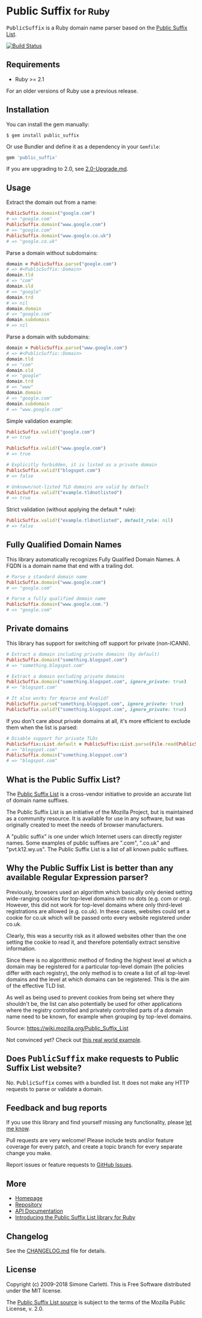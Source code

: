 # Public Suffix <small>for Ruby</small>

<tt>PublicSuffix</tt> is a Ruby domain name parser based on the [Public Suffix List](https://publicsuffix.org/).

[![Build Status](https://travis-ci.org/weppos/publicsuffix-ruby.svg?branch=master)](https://travis-ci.org/weppos/publicsuffix-ruby)


## Requirements

- Ruby >= 2.1

For an older versions of Ruby use a previous release.


## Installation

You can install the gem manually:

```shell
$ gem install public_suffix
```

Or use Bundler and define it as a dependency in your `Gemfile`:

```ruby
gem 'public_suffix'
```

If you are upgrading to 2.0, see [2.0-Upgrade.md](2.0-Upgrade.md).

## Usage

Extract the domain out from a name:

```ruby
PublicSuffix.domain("google.com")
# => "google.com"
PublicSuffix.domain("www.google.com")
# => "google.com"
PublicSuffix.domain("www.google.co.uk")
# => "google.co.uk"
```

Parse a domain without subdomains:

```ruby
domain = PublicSuffix.parse("google.com")
# => #<PublicSuffix::Domain>
domain.tld
# => "com"
domain.sld
# => "google"
domain.trd
# => nil
domain.domain
# => "google.com"
domain.subdomain
# => nil
```

Parse a domain with subdomains:

```ruby
domain = PublicSuffix.parse("www.google.com")
# => #<PublicSuffix::Domain>
domain.tld
# => "com"
domain.sld
# => "google"
domain.trd
# => "www"
domain.domain
# => "google.com"
domain.subdomain
# => "www.google.com"
```

Simple validation example:

```ruby
PublicSuffix.valid?("google.com")
# => true

PublicSuffix.valid?("www.google.com")
# => true

# Explicitly forbidden, it is listed as a private domain
PublicSuffix.valid?("blogspot.com")
# => false

# Unknown/not-listed TLD domains are valid by default
PublicSuffix.valid?("example.tldnotlisted")
# => true
```

Strict validation (without applying the default * rule):

```ruby
PublicSuffix.valid?("example.tldnotlisted", default_rule: nil)
# => false
```


## Fully Qualified Domain Names

This library automatically recognizes Fully Qualified Domain Names. A FQDN is a domain name that end with a trailing dot.

```ruby
# Parse a standard domain name
PublicSuffix.domain("www.google.com")
# => "google.com"

# Parse a fully qualified domain name
PublicSuffix.domain("www.google.com.")
# => "google.com"
```

## Private domains

This library has support for switching off support for private (non-ICANN).

```ruby
# Extract a domain including private domains (by default)
PublicSuffix.domain("something.blogspot.com")
# => "something.blogspot.com"

# Extract a domain excluding private domains
PublicSuffix.domain("something.blogspot.com", ignore_private: true)
# => "blogspot.com"

# It also works for #parse and #valid?
PublicSuffix.parse("something.blogspot.com", ignore_private: true)
PublicSuffix.valid?("something.blogspot.com", ignore_private: true)
```

If you don't care about private domains at all, it's more efficient to exclude them when the list is parsed:

```ruby
# Disable support for private TLDs
PublicSuffix::List.default = PublicSuffix::List.parse(File.read(PublicSuffix::List::DEFAULT_LIST_PATH), private_domains: false)
# => "blogspot.com"
PublicSuffix.domain("something.blogspot.com")
# => "blogspot.com"
```


## What is the Public Suffix List?

The [Public Suffix List](https://publicsuffix.org) is a cross-vendor initiative to provide an accurate list of domain name suffixes.

The Public Suffix List is an initiative of the Mozilla Project, but is maintained as a community resource. It is available for use in any software, but was originally created to meet the needs of browser manufacturers.

A "public suffix" is one under which Internet users can directly register names. Some examples of public suffixes are ".com", ".co.uk" and "pvt.k12.wy.us". The Public Suffix List is a list of all known public suffixes.


## Why the Public Suffix List is better than any available Regular Expression parser?

Previously, browsers used an algorithm which basically only denied setting wide-ranging cookies for top-level domains with no dots (e.g. com or org). However, this did not work for top-level domains where only third-level registrations are allowed (e.g. co.uk). In these cases, websites could set a cookie for co.uk which will be passed onto every website registered under co.uk.

Clearly, this was a security risk as it allowed websites other than the one setting the cookie to read it, and therefore potentially extract sensitive information.

Since there is no algorithmic method of finding the highest level at which a domain may be registered for a particular top-level domain (the policies differ with each registry), the only method is to create a list of all top-level domains and the level at which domains can be registered. This is the aim of the effective TLD list.

As well as being used to prevent cookies from being set where they shouldn't be, the list can also potentially be used for other applications where the registry controlled and privately controlled parts of a domain name need to be known, for example when grouping by top-level domains.

Source: https://wiki.mozilla.org/Public_Suffix_List

Not convinced yet? Check out [this real world example](https://stackoverflow.com/q/288810/123527).


## Does <tt>PublicSuffix</tt> make requests to Public Suffix List website?

No. <tt>PublicSuffix</tt> comes with a bundled list. It does not make any HTTP requests to parse or validate a domain.


## Feedback and bug reports

If you use this library and find yourself missing any functionality, please [let me know](mailto:weppos@weppos.net).

Pull requests are very welcome! Please include tests and/or feature coverage for every patch, and create a topic branch for every separate change you make.

Report issues or feature requests to [GitHub Issues](https://github.com/weppos/publicsuffix-ruby/issues).


## More

- [Homepage](https://simonecarletti.com/code/publicsuffix-ruby)
- [Repository](https://github.com/weppos/publicsuffix-ruby)
- [API Documentation](http://rubydoc.info/gems/public_suffix)
- [Introducing the Public Suffix List library for Ruby](https://simonecarletti.com/blog/2010/06/public-suffix-list-library-for-ruby/)


## Changelog

See the [CHANGELOG.md](CHANGELOG.md) file for details.


## License

Copyright (c) 2009-2018 Simone Carletti. This is Free Software distributed under the MIT license.

The [Public Suffix List source](https://publicsuffix.org/list/) is subject to the terms of the Mozilla Public License, v. 2.0.
